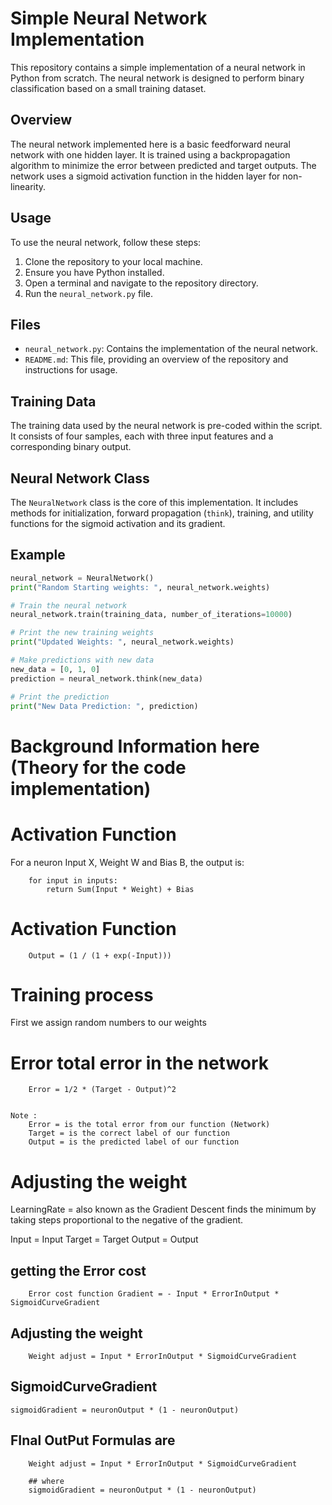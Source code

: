 # Simple Neural Network Implementation

This repository contains a simple implementation of a neural network in Python from scratch. The neural network is designed to perform binary classification based on a small training dataset.

## Overview

The neural network implemented here is a basic feedforward neural network with one hidden layer. It is trained using a backpropagation algorithm to minimize the error between predicted and target outputs. The network uses a sigmoid activation function in the hidden layer for non-linearity.


## Usage

To use the neural network, follow these steps:

1. Clone the repository to your local machine.
2. Ensure you have Python installed.
3. Open a terminal and navigate to the repository directory.
4. Run the `neural_network.py` file.

## Files

- `neural_network.py`: Contains the implementation of the neural network.
- `README.md`: This file, providing an overview of the repository and instructions for usage.


## Training Data

The training data used by the neural network is pre-coded within the script. It consists of four samples, each with three input features and a corresponding binary output.

## Neural Network Class

The `NeuralNetwork` class is the core of this implementation. It includes methods for initialization, forward propagation (`think`), training, and utility functions for the sigmoid activation and its gradient.


## Example

```python
neural_network = NeuralNetwork()
print("Random Starting weights: ", neural_network.weights)

# Train the neural network
neural_network.train(training_data, number_of_iterations=10000)

# Print the new training weights
print("Updated Weights: ", neural_network.weights)

# Make predictions with new data
new_data = [0, 1, 0]
prediction = neural_network.think(new_data)

# Print the prediction
print("New Data Prediction: ", prediction)
```



# Background Information here (Theory for the code implementation)

# Activation Function

For a neuron Input X, Weight W and Bias B, the output is:
```python3
    for input in inputs:
        return Sum(Input * Weight) + Bias
```


# Activation Function
```python3
    Output = (1 / (1 + exp(-Input)))
```


# Training process
First we assign random numbers to our weights


# Error total error in the network
```python3
    Error = 1/2 * (Target - Output)^2
```

```python3

Note :
    Error = is the total error from our function (Network)
    Target = is the correct label of our function
    Output = is the predicted label of our function
```


# Adjusting the weight
LearningRate = also known as the Gradient Descent finds the minimum by taking steps proportional to the negative of the gradient.

Input = Input
Target = Target
Output = Output

## getting the Error cost
```python3
    Error cost function Gradient = - Input * ErrorInOutput * SigmoidCurveGradient
```

## Adjusting the weight
```python3
    Weight adjust = Input * ErrorInOutput * SigmoidCurveGradient
```

## SigmoidCurveGradient
```python3
sigmoidGradient = neuronOutput * (1 - neuronOutput)
```

## FInal OutPut Formulas are
```python3
    Weight adjust = Input * ErrorInOutput * SigmoidCurveGradient

    ## where
    sigmoidGradient = neuronOutput * (1 - neuronOutput)

```
